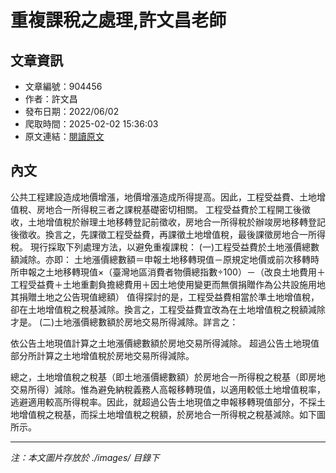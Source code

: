 # 重複課稅之處理,許文昌老師

## 文章資訊
- 文章編號：904456
- 作者：許文昌
- 發布日期：2022/06/02
- 爬取時間：2025-02-02 15:36:03
- 原文連結：[閱讀原文](https://real-estate.get.com.tw/Columns/detail.aspx?no=904456)

## 內文
公共工程建設造成地價增漲，地價增漲造成所得提高。因此，工程受益費、土地增值稅、房地合一所得稅三者之課稅基礎密切相關。
工程受益費於工程開工後徵收，土地增值稅於辦理土地移轉登記前徵收，房地合一所得稅於辦竣房地移轉登記後徵收。換言之，先課徵工程受益費，再課徵土地增值稅，最後課徵房地合一所得稅。
現行採取下列處理方法，以避免重複課稅：
 (一)工程受益費於土地漲價總數額減除。亦即：
土地漲價總數額＝申報土地移轉現值－原規定地價或前次移轉時所申報之土地移轉現值×（臺灣地區消費者物價總指數÷100）－（改良土地費用＋工程受益費＋土地重劃負擔總費用＋因土地使用變更而無償捐贈作為公共設施用地其捐贈土地之公告現值總額）
值得探討的是，工程受益費相當於準土地增值稅，卻在土地增值稅之稅基減除。換言之，工程受益費宜改為在土地增值稅之稅額減除才是。
 (二)土地漲價總數額於房地交易所得減除。詳言之：

依公告土地現值計算之土地漲價總數額於房地交易所得減除。
超過公告土地現值部分所計算之土地增值稅於房地交易所得減除。

總之，土地增值稅之稅基（即土地漲價總數額）於房地合一所得稅之稅基（即房地交易所得）減除。惟為避免納稅義務人高報移轉現值，以適用較低土地增值稅率，逃避適用較高所得稅率。因此，就超過公告土地現值之申報移轉現值部分，不採土地增值稅之稅基，而採土地增值稅之稅額，於房地合一所得稅之稅基減除。如下圖所示。

---
*注：本文圖片存放於 ./images/ 目錄下*

